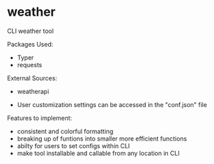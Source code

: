 # weather
 CLI weather tool

Packages Used:
- Typer
- requests

External Sources:
- weatherapi

- User customization settings can be accessed in the "conf.json" file

Features to implement:
- consistent and colorful formatting
- breaking up of funtions into smaller more efficient functions
- abilty for users to set configs within CLI
- make tool installable and callable from any location in CLI